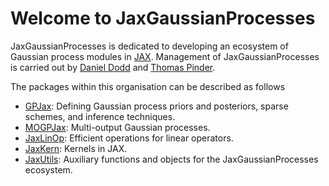 # Welcome to JaxGaussianProcesses

JaxGaussianProcesses is dedicated to developing an ecosystem of Gaussian process modules in [JAX](https://github.com/google/jax). Management of JaxGaussianProcesses is carried out by [Daniel Dodd](https://github.com/Daniel-Dodd) and [Thomas Pinder](https://github.com/thomaspinder). 

The packages within this organisation can be described as follows 
* [GPJax](https://github.com/JaxGaussianProcesses/GPJax): Defining Gaussian process priors and posteriors, sparse schemes, and inference techniques.
* [MOGPJax](https://github.com/JaxGaussianProcesses/MOGPJax): Multi-output Gaussian processes.
* [JaxLinOp](https://github.com/JaxGaussianProcesses/JaxLinOp): Efficient operations for linear operators.
* [JaxKern](https://github.com/JaxGaussianProcesses/JaxKern): Kernels in JAX.
* [JaxUtils](https://github.com/JaxGaussianProcesses/JaxUtils): Auxiliary functions and objects for the JaxGaussianProcesses ecosystem.
